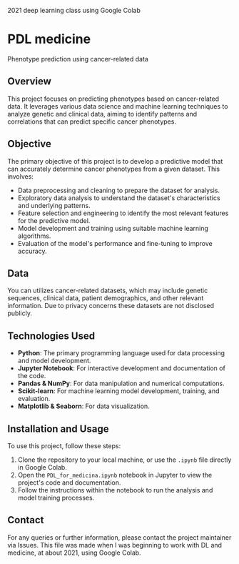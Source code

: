 2021 deep learning class using Google Colab

# PDL medicine
Phenotype prediction using cancer-related data

## Overview
This project focuses on predicting phenotypes based on cancer-related data. It leverages various data science and machine learning techniques to analyze genetic and clinical data, aiming to identify patterns and correlations that can predict specific cancer phenotypes.

## Objective
The primary objective of this project is to develop a predictive model that can accurately determine cancer phenotypes from a given dataset. This involves:
- Data preprocessing and cleaning to prepare the dataset for analysis.
- Exploratory data analysis to understand the dataset's characteristics and underlying patterns.
- Feature selection and engineering to identify the most relevant features for the predictive model.
- Model development and training using suitable machine learning algorithms.
- Evaluation of the model's performance and fine-tuning to improve accuracy.

## Data
You can utilizes cancer-related datasets, which may include genetic sequences, clinical data, patient demographics, and other relevant information. Due to privacy concerns these datasets are not disclosed publicly.

## Technologies Used
- **Python**: The primary programming language used for data processing and model development.
- **Jupyter Notebook**: For interactive development and documentation of the code.
- **Pandas & NumPy**: For data manipulation and numerical computations.
- **Scikit-learn**: For machine learning model development, training, and evaluation.
- **Matplotlib & Seaborn**: For data visualization.

## Installation and Usage
To use this project, follow these steps:
1. Clone the repository to your local machine, or use the `.ipynb` file directly in Google Colab.
2. Open the `PDL_for_medicina.ipynb` notebook in Jupyter to view the project's code and documentation.
3. Follow the instructions within the notebook to run the analysis and model training processes.

## Contact
For any queries or further information, please contact the project maintainer via Issues. This file was made when I was beginning to work with DL and medicine, at about 2021, using Google Colab.

